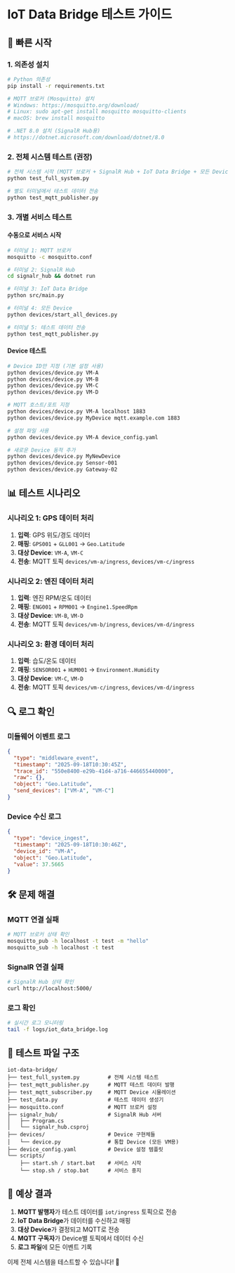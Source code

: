 # IoT Data Bridge 테스트 가이드

## 🚀 빠른 시작

### 1. 의존성 설치

```bash
# Python 의존성
pip install -r requirements.txt

# MQTT 브로커 (Mosquitto) 설치
# Windows: https://mosquitto.org/download/
# Linux: sudo apt-get install mosquitto mosquitto-clients
# macOS: brew install mosquitto

# .NET 8.0 설치 (SignalR Hub용)
# https://dotnet.microsoft.com/download/dotnet/8.0
```

### 2. 전체 시스템 테스트 (권장)

```bash
# 전체 시스템 시작 (MQTT 브로커 + SignalR Hub + IoT Data Bridge + 모든 Device)
python test_full_system.py

# 별도 터미널에서 테스트 데이터 전송
python test_mqtt_publisher.py
```

### 3. 개별 서비스 테스트

#### 수동으로 서비스 시작
```bash
# 터미널 1: MQTT 브로커
mosquitto -c mosquitto.conf

# 터미널 2: SignalR Hub
cd signalr_hub && dotnet run

# 터미널 3: IoT Data Bridge
python src/main.py

# 터미널 4: 모든 Device
python devices/start_all_devices.py

# 터미널 5: 테스트 데이터 전송
python test_mqtt_publisher.py
```

#### Device 테스트
```bash
# Device ID만 지정 (기본 설정 사용)
python devices/device.py VM-A
python devices/device.py VM-B
python devices/device.py VM-C
python devices/device.py VM-D

# MQTT 호스트/포트 지정
python devices/device.py VM-A localhost 1883
python devices/device.py MyDevice mqtt.example.com 1883

# 설정 파일 사용
python devices/device.py VM-A device_config.yaml

# 새로운 Device 동적 추가
python devices/device.py MyNewDevice
python devices/device.py Sensor-001
python devices/device.py Gateway-02
```

## 📊 테스트 시나리오

### 시나리오 1: GPS 데이터 처리
1. **입력**: GPS 위도/경도 데이터
2. **매핑**: `GPS001` + `GLL001` → `Geo.Latitude`
3. **대상 Device**: `VM-A`, `VM-C`
4. **전송**: MQTT 토픽 `devices/vm-a/ingress`, `devices/vm-c/ingress`

### 시나리오 2: 엔진 데이터 처리
1. **입력**: 엔진 RPM/온도 데이터
2. **매핑**: `ENG001` + `RPM001` → `Engine1.SpeedRpm`
3. **대상 Device**: `VM-B`, `VM-D`
4. **전송**: MQTT 토픽 `devices/vm-b/ingress`, `devices/vm-d/ingress`

### 시나리오 3: 환경 데이터 처리
1. **입력**: 습도/온도 데이터
2. **매핑**: `SENSOR001` + `HUM001` → `Environment.Humidity`
3. **대상 Device**: `VM-C`, `VM-D`
4. **전송**: MQTT 토픽 `devices/vm-c/ingress`, `devices/vm-d/ingress`

## 🔍 로그 확인

### 미들웨어 이벤트 로그
```json
{
  "type": "middleware_event",
  "timestamp": "2025-09-18T10:30:45Z",
  "trace_id": "550e8400-e29b-41d4-a716-446655440000",
  "raw": {},
  "object": "Geo.Latitude",
  "send_devices": ["VM-A", "VM-C"]
}
```

### Device 수신 로그
```json
{
  "type": "device_ingest",
  "timestamp": "2025-09-18T10:30:46Z",
  "device_id": "VM-A",
  "object": "Geo.Latitude",
  "value": 37.5665
}
```

## 🛠️ 문제 해결

### MQTT 연결 실패
```bash
# MQTT 브로커 상태 확인
mosquitto_pub -h localhost -t test -m "hello"
mosquitto_sub -h localhost -t test
```

### SignalR 연결 실패
```bash
# SignalR Hub 상태 확인
curl http://localhost:5000/
```

### 로그 확인
```bash
# 실시간 로그 모니터링
tail -f logs/iot_data_bridge.log
```

## 📁 테스트 파일 구조

```
iot-data-bridge/
├── test_full_system.py         # 전체 시스템 테스트
├── test_mqtt_publisher.py      # MQTT 테스트 데이터 발행
├── test_mqtt_subscriber.py     # MQTT Device 시뮬레이션
├── test_data.py                # 테스트 데이터 생성기
├── mosquitto.conf              # MQTT 브로커 설정
├── signalr_hub/                # SignalR Hub 서버
│   ├── Program.cs
│   └── signalr_hub.csproj
├── devices/                    # Device 구현체들
│   └── device.py               # 통합 Device (모든 VM용)
├── device_config.yaml          # Device 설정 템플릿
└── scripts/
    ├── start.sh / start.bat    # 서비스 시작
    └── stop.sh / stop.bat      # 서비스 중지
```

## 🎯 예상 결과

1. **MQTT 발행자**가 테스트 데이터를 `iot/ingress` 토픽으로 전송
2. **IoT Data Bridge**가 데이터를 수신하고 매핑
3. **대상 Device**가 결정되고 MQTT로 전송
4. **MQTT 구독자**가 Device별 토픽에서 데이터 수신
5. **로그 파일**에 모든 이벤트 기록

이제 전체 시스템을 테스트할 수 있습니다! 🎉
